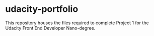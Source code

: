 udacity-portfolio
=================

 

This repository houses the files required to complete Project 1 for the Udacity Front End Developer Nano-degree.
